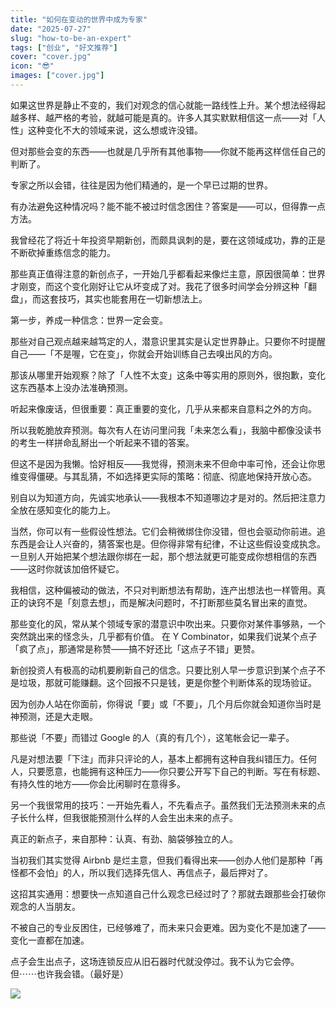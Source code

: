 ```yaml
---
title: "如何在变动的世界中成为专家"
date: "2025-07-27"
slug: "how-to-be-an-expert"
tags: ["创业", "好文推荐"]
cover: "cover.jpg"
icon: "😎"
images: ["cover.jpg"]
---
```

如果这世界是静止不变的，我们对观念的信心就能一路线性上升。某个想法经得起越多样、越严格的考验，就越可能是真的。许多人其实默默相信这一点——对「人性」这种变化不大的领域来说，这么想或许没错。



但对那些会变的东西——也就是几乎所有其他事物——你就不能再这样信任自己的判断了。



专家之所以会错，往往是因为他们精通的，是一个早已过期的世界。



有办法避免这种情况吗？能不能不被过时信念困住？答案是——可以，但得靠一点方法。



我曾经花了将近十年投资早期新创，而颇具讽刺的是，要在这领域成功，靠的正是不断砍掉重练信念的能力。



那些真正值得注意的新创点子，一开始几乎都看起来像烂主意，原因很简单：世界才刚变，而这个变化刚好让它从坏变成了对。我花了很多时间学会分辨这种「翻盘」，而这套技巧，其实也能套用在一切新想法上。



第一步，养成一种信念：世界一定会变。



那些对自己观点越来越笃定的人，潜意识里其实是认定世界静止。只要你不时提醒自己——「不是喔，它在变」，你就会开始训练自己去嗅出风的方向。



那该从哪里开始观察？除了「人性不太变」这条中等实用的原则外，很抱歉，变化这东西基本上没办法准确预测。



听起来像废话，但很重要：真正重要的变化，几乎从来都来自意料之外的方向。



所以我乾脆放弃预测。每次有人在访问里问我「未来怎么看」，我脑中都像没读书的考生一样拼命乱掰出一个听起来不错的答案。



但这不是因为我懒。恰好相反——我觉得，预测未来不但命中率可怜，还会让你思维变得僵硬。与其乱猜，不如选择更实际的策略：彻底、彻底地保持开放心态。



别自以为知道方向，先诚实地承认——我根本不知道哪边才是对的。然后把注意力全放在感知变化的能力上。



当然，你可以有一些假设性想法。它们会稍微绑住你没错，但也会驱动你前进。追东西是会让人兴奋的，猜答案也是。但你得非常有纪律，不让这些假设变成执念。
一旦别人开始把某个想法跟你绑在一起，那个想法就更可能变成你想相信的东西——这时你就该加倍怀疑它。



我相信，这种偏被动的做法，不只对判断想法有帮助，连产出想法也一样管用。真正的诀窍不是「刻意去想」，而是解决问题时，不打断那些莫名冒出来的直觉。



那些变化的风，常从某个领域专家的潜意识中吹出来。只要你对某件事够熟，一个突然跳出来的怪念头，几乎都有价值。
在 Y Combinator，如果我们说某个点子「疯了点」，那通常是称赞——搞不好还比「这点子不错」更赞。



新创投资人有极高的动机要刷新自己的信念。只要比别人早一步意识到某个点子不是垃圾，那就可能赚翻。这个回报不只是钱，更是你整个判断体系的现场验证。



因为创办人站在你面前，你得说「要」或「不要」，几个月后你就会知道你当时是神预测，还是大走眼。



那些说「不要」而错过 Google 的人（真的有几个），这笔帐会记一辈子。



凡是对想法要「下注」而非只评论的人，基本上都拥有这种自我纠错压力。任何人，只要愿意，也能拥有这种压力——你只要公开写下自己的判断。写在有标题、有持久性的地方——你会比闲聊时在意得多。



另一个我很常用的技巧：一开始先看人，不先看点子。虽然我们无法预测未来的点子长什么样，但我很能预测什么样的人会生出未来的点子。



真正的新点子，来自那种：认真、有劲、脑袋够独立的人。



当初我们其实觉得 Airbnb 是烂主意，但我们看得出来——创办人他们是那种「再怪都不会怕」的人，所以我们选择先信人、再信点子，最后押对了。



这招其实通用：想要快一点知道自己什么观念已经过时了？那就去跟那些会打破你观念的人当朋友。



不被自己的专业反困住，已经够难了，而未来只会更难。因为变化不是加速了——变化一直都在加速。



点子会生出点子，这场连锁反应从旧石器时代就没停过。我不认为它会停。
但⋯⋯也许我会错。（最好是）




![](https://prod-files-secure.s3.us-west-2.amazonaws.com/112d0858-5090-4d34-a606-b75eb8d65fd2/46476355-9cf3-4e99-9b7a-3531bc426380/1000202064.png?X-Amz-Algorithm=AWS4-HMAC-SHA256&X-Amz-Content-Sha256=UNSIGNED-PAYLOAD&X-Amz-Credential=ASIAZI2LB46672ODV6OW%2F20250812%2Fus-west-2%2Fs3%2Faws4_request&X-Amz-Date=20250812T094925Z&X-Amz-Expires=3600&X-Amz-Security-Token=IQoJb3JpZ2luX2VjEMn%2F%2F%2F%2F%2F%2F%2F%2F%2F%2FwEaCXVzLXdlc3QtMiJGMEQCIHO%2FwID95Oa%2F4sWYP0PhWdwNLWEw4w2hLf39I%2B6WwK6vAiAv4%2FOoVKzX8mxzyX8HYpDPkRYU%2BEdvHQ7EBF0MrXWttir%2FAwgSEAAaDDYzNzQyMzE4MzgwNSIMD7PDr0SBQTTS%2BLxKKtwDZo3s3Fc7WGNi05XDl4L4WbFIrhhQIRW%2FNBYM5Q4hJBUrol457k7kQ0aujQmr5cjK%2FH1XqZdGDG2XsmHV5zjabyw4OCGo4MetsvZiMWSOgb8HoIiIbSJBqjQW7i99UzU%2FfITPCw92wcnaZqjzRZ4fs60rDgkqlaA69nt2h9ajo0wgmzus4HF0WYr5daPfkFdoarBOm1QbquP3fXo6SqZBUL3unbjqXEyqjD3oc8VO%2BpE8iLiL1wV80LMnSgQnM113GVmVIYSE%2BWbdXU1uxQoyskNu6OLjm2fISkSKZ3f3SkQG7yRDay6mXMzBdOTsxVMQIXwoKjchJBDoQPAErn3rPKPvr6i0TqIpD7%2BwI%2BEczXt3YYgLO0pb6%2FpyV7LLIhl1RdNJCpBmMXGwNeXAA4%2FXXo3N24vAdSx%2B1qW2X8XDKH3%2BplKAjnE%2Fb1D8TjSsWHEZW37i2%2FHUpNhIg3acdN%2FAF00%2BOSKWcGl5AH9N3FIIsRH9NaryigIpzCJg6hgP731RLep3KKGBjEZ2RvY8ANT%2Bu%2B4l1pF6iMGVFQ8aTNjjMl5ErLYSlkX7tLJ49NZMn23xJ7PMcQzfc9eU%2FBxWtnCBduxS9LfQcqWyaVxjPfxGUnmKPuoRrJKc0f0ibWgwvIzsxAY6pgHZz%2Bl1GOqBs2LhjXli1lxw%2BA74ERo2LEqu%2BbHX8taZqiXxKtaCo2UYxXjSCVIAA%2FdEgD322%2BS25OIJP88h3VSpKJMkB4Zhvs%2FgAoynNWD%2BFeJyYUh1en%2FFYP6PW2YGMDc26c4mRCreui038320MRu3oMAxVk1CcbNvUFTTY22XPfw2sYzF%2BGxHg3HpxwXzHCwfYj33ihlsPI0yGOmbU5tTSd%2B75HPj&X-Amz-Signature=56b26733b502b03a813577a3e1efbbb54a8af2c74e92277d48d0693ee649c861&X-Amz-SignedHeaders=host&x-amz-checksum-mode=ENABLED&x-id=GetObject)

